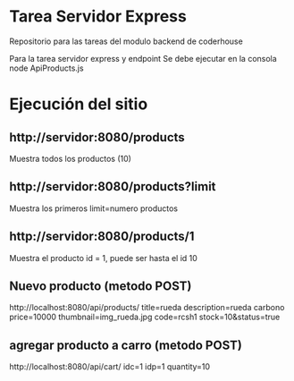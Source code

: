 # Tarea Servidor Express
Repositorio para las tareas del modulo backend de coderhouse 

Para la tarea servidor express y endpoint
Se debe ejecutar en la consola  node ApiProducts.js 

# Ejecución del sitio

## http://servidor:8080/products           
Muestra todos los productos (10)

## http://servidor:8080/products?limit
Muestra los primeros limit=numero productos 

## http://servidor:8080/products/1   
Muestra el producto id = 1, puede ser hasta el id 10

## Nuevo producto (metodo POST)
http://localhost:8080/api/products/
title=rueda
description=rueda carbono
price=10000
thumbnail=img_rueda.jpg
code=rcsh1
stock=10&status=true

## agregar producto a carro (metodo POST)
http://localhost:8080/api/cart/
idc=1
idp=1
quantity=10
